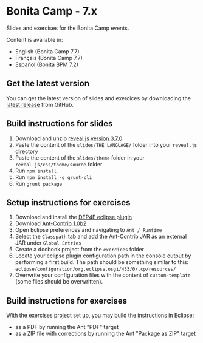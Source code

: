 Bonita Camp - 7.x
====================

Slides and exercises for the Bonita Camp events.

Content is available in:
- English (Bonita Camp 7.7)
- Français (Bonita Camp 7.7)
- Español (Bonita BPM 7.2)

## Get the latest version
You can get the latest version of slides and exercices by downloading the [latest release](https://github.com/Bonitasoft-Community/bonita-camp/releases/latest) from GitHub.

## Build instructions for slides
1. Download and unzip [reveal.js version 3.7.0](https://github.com/hakimel/reveal.js/releases/tag/3.7.0)
2. Paste the content of the `slides/THE_LANGUAGE/` folder into your `reveal.js` directory
3. Paste the content of the `slides/theme` folder in your `reveal.js/css/theme/source` folder
4. Run `npm install`
5. Run `npm install -g grunt-cli`
6. Run `grunt package`

## Setup instructions for exercises
1. Download and install the [DEP4E eclipse plugin](http://dep4e.sourceforge.net/)
2. Download [Ant-Contrib 1.0b2](http://sourceforge.net/projects/ant-contrib/files/ant-contrib/ant-contrib-1.0b2/ant-contrib-1.0b2-bin.zip/download)
3. Open Eclipse preferences and navigating to `Ant / Runtime`
4. Select the `Classpath` tab and add the Ant-Contrib JAR as an external JAR under `Global Entries`
5. Create a docbook project from the `exercices` folder
6. Locate your eclipse plugin configuration path in the console output by performing a first build. The path should be something similar to this: `eclipse/configuration/org.eclipse.osgi/433/0/.cp/resources/`
7. Overwrite your configuration files with the content of `custom-template` (some files should be overwritten).

## Build instructions for exercises
With the exercises project set up, you may build the instructions in Eclipse:
- as a PDF by running the Ant "PDF" target
- as a ZIP file with corrections by running the Ant "Package as ZIP" target
